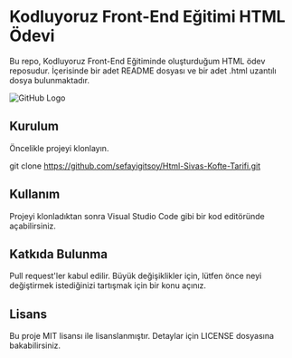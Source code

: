 # Kodluyoruz Front-End Eğitimi HTML Ödevi

Bu repo, Kodluyoruz Front-End Eğitiminde oluşturduğum HTML ödev reposudur. İçerisinde bir adet README dosyası ve bir adet .html uzantılı dosya bulunmaktadır.

![GitHub Logo](/img/Screenshot_5)


## Kurulum

Öncelikle projeyi klonlayın.

git clone https://github.com/sefayigitsoy/Html-Sivas-Kofte-Tarifi.git

## Kullanım

Projeyi klonladıktan sonra Visual Studio Code gibi bir kod editöründe açabilirsiniz.

## Katkıda Bulunma

Pull request'ler kabul edilir. Büyük değişiklikler için, lütfen önce neyi değiştirmek istediğinizi tartışmak için bir konu açınız.

## Lisans

Bu proje MIT lisansı ile lisanslanmıştır. Detaylar için LICENSE dosyasına bakabilirsiniz.
